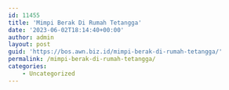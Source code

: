 ```yaml
---
id: 11455
title: 'Mimpi Berak Di Rumah Tetangga'
date: '2023-06-02T18:14:40+00:00'
author: admin
layout: post
guid: 'https://bos.awn.biz.id/mimpi-berak-di-rumah-tetangga/'
permalink: /mimpi-berak-di-rumah-tetangga/
categories:
    - Uncategorized
---
```


